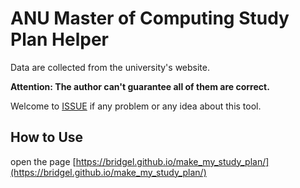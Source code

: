 # ANU Master of Computing Study Plan Helper

Data are collected from the university's website. 

<b>Attention: The author can't guarantee all of them are correct.</b>

Welcome to [ISSUE](https://github.com/bridgeL/make_my_study_plan/issues) if any problem or any idea about this tool.

## How to Use

open the page [https://bridgel.github.io/make_my_study_plan/](https://bridgel.github.io/make_my_study_plan/)
